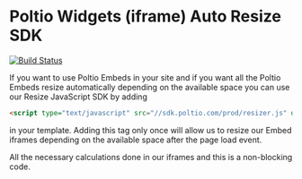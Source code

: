 # Poltio Widgets (iframe) Auto Resize SDK 
[![Build Status](http://ci.polt.io/buildStatus/icon?job=JS-SDK-Prod)](http://ci.polt.io/job/JS-SDK-Prod/)

If you want to use Poltio Embeds in your site and if you want all the Poltio Embeds resize automatically depending on the available space you can use our Resize JavaScript SDK by adding 

```html
<script type="text/javascript" src="//sdk.poltio.com/prod/resizer.js" defer></script>  
```

in your template. Adding this tag only once will allow us to resize our Embed iframes depending on the available space after the page load event. 

All the necessary calculations done in our iframes and this is a non-blocking code. 


